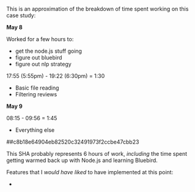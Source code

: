 This is an approximation of the breakdown of time spent working on this case study:

**May 8**

Worked for a few hours to:
- get the node.js stuff going 
- figure out bluebird
- figure out nlp strategy

17:55 (5:55pm) - 19:22 (6:30pm) = 1:30
- Basic file reading
- Filtering reviews

**May 9**

08:15 - 09:56 = 1:45
- Everything else
	
##c8b18e64904eb82520c32491973f2ccbe47cbb23

This SHA probably represents 6 hours of work, _including_ the time spent getting warmed back up with Node.js and learning Bluebird.
	
Features that I _would have liked_ to have implemented at this point:

* 